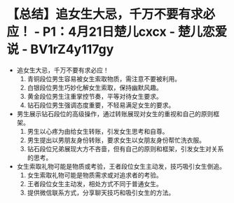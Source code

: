 # 【总结】追女生大忌，千万不要有求必应！ - P1：4月21日楚儿cxcx - 楚儿恋爱说 - BV1rZ4y117gy

-   追女生大忌，千万不要有求必应！
    1.  青铜段位男生容易被女生索取物质，需注意不要被利用。
    2.  白银段位男生巧妙化解女生索取，保持幽默风趣。
    3.  黄金段位男生注重掌控节奏，平等对待女生要求。
    4.  钻石段位男生强调态度重要，不轻易满足女生的要求。
-   男生展示钻石段位的高级操作，通过转账展现对女生的重视和自己的原则框架。
    1.  男生以心疼为由给女生转账，引发女生思考和自尊。
    2.  男生提出以男朋友身份转账，要求女生以女朋友身份帮忙洗衣服。
    3.  钻石段位兄弟展现大方不吝啬，但有自己的原则和框架，引发女生对关系的思考。
-   女生索取礼物可能是物质或考验，王者段位女生主动发，技巧吸引女生倒追。
    1.  女生索取礼物可能是物质需求或对追求者的考验。
    2.  王者段位女生主动发，相处方式不同于普通女生。
    3.  提供微信联系方式，分享聊天技巧和吸引女生的方法。